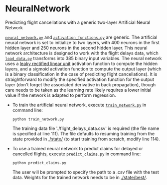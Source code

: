 # NeuralNetwork
Predicting flight cancellations with a generic two-layer Artificial Neural Network


[```neural_network.py```](neural_network.py) and 
[```activation_functions.py```](activation_functions.py) 
are generic. The artificial neural network is set to initialize to two layers, with 
400 neurons in the first hidden layer and 250 neurons in the second hidden layer.
This neural network architecture is designed to work with the flight delays data, which 
[```load_data.py```](```load_data.py```) transforms into 385 binary input variables. 
The neural network uses a 
[leaky rectified linear unit](https://en.wikipedia.org/wiki/Rectifier_(neural_networks)#Leaky_ReLUs) 
activation function to compute the hidden layers, and a sigmoid activation function to 
compute the output layer (which is a binary classification in the case of predicting 
flight cancellations). It is straightforward to modify the specified activation function 
for the output layer (don't forget the associated derivative in back propagation), though 
care needs to be taken as the learning rate likely requires a lower initial value if 
the network is adapted to perform regression.


- To train the artificial neural network, execute 
  [```train_network.py```](train_network.py) in command line:
  ```
  python train_network.py
  ```
  The training data file './flight_delays_data.csv' is required (the file name is 
  specified at line 111). The file defaults to resuming training from the state provided 
  in [./state/](./state) (to start training from scratch, modify line 114).


- To use a trained neural network to predict claims for delayed or cancelled flights, 
  execute [```predict_claims.py```](predict_claims.py) in command line:
  ```
  python predict_claims.py
  ```
  The user will be prompted to specify the path to a .csv file with the test data. 
  Weights for the trained network needs to be in [./state/best/](./state/best).
